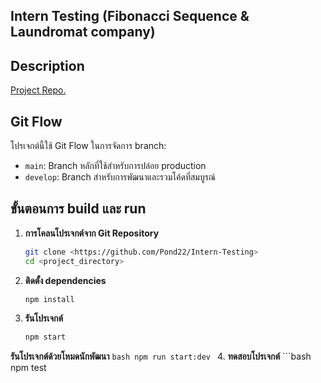 ## Intern Testing (Fibonacci Sequence & Laundromat company)

## Description

[Project Repo.](https://github.com/Pond22/Intern-Testing)

## Git Flow

โปรเจกต์นี้ใช้ Git Flow ในการจัดการ branch:
- `main`: Branch หลักที่ใช้สำหรับการปล่อย production
- `develop`: Branch สำหรับการพัฒนาและรวมโค้ดที่สมบูรณ์


## ขั้นตอนการ build และ run

1. **การโคลนโปรเจกต์จาก Git Repository**
    ```bash
    git clone <https://github.com/Pond22/Intern-Testing>
    cd <project_directory>
    ```

2. **ติดตั้ง dependencies** 
    ```bash
    npm install
    ```

3. **รันโปรเจกต์** 
    ```bash
    npm start
    ```
  **รันโปรเจกต์ด้วยโหมดนักพัฒนา** 
    ```bash
    npm run start:dev
    ```
4. **ทดสอบโปรเจกต์**
    ```bash
    npm test


